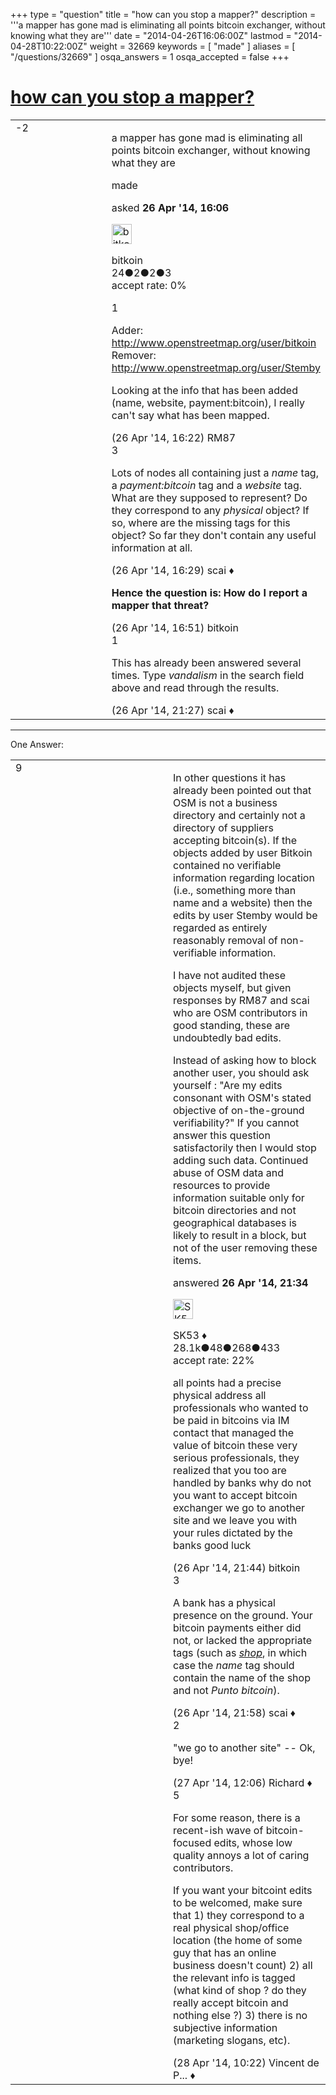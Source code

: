 +++
type = "question"
title = "how can you stop a mapper?"
description = '''a mapper has gone mad  is eliminating all points bitcoin exchanger, without knowing what they are'''
date = "2014-04-26T16:06:00Z"
lastmod = "2014-04-28T10:22:00Z"
weight = 32669
keywords = [ "made" ]
aliases = [ "/questions/32669" ]
osqa_answers = 1
osqa_accepted = false
+++

<div class="headNormal">

# [how can you stop a mapper?](/questions/32669/how-can-you-stop-a-mapper)

</div>

<div id="main-body">

<div id="askform">

<table id="question-table" style="width:100%;">
<colgroup>
<col style="width: 50%" />
<col style="width: 50%" />
</colgroup>
<tbody>
<tr>
<td style="width: 30px; vertical-align: top"><div class="vote-buttons">
<span id="post-32669-upvote" class="ajax-command post-vote up" rel="nofollow" title="I like this post (click again to cancel)"> </span>
<div id="post-32669-score" class="post-score" title="current number of votes">
-2
</div>
<span id="post-32669-downvote" class="ajax-command post-vote down" rel="nofollow" title="I dont like this post (click again to cancel)"> </span> <span id="favorite-mark" class="ajax-command favorite-mark" rel="nofollow" title="mark/unmark this question as favorite (click again to cancel)"> </span>
<div id="favorite-count" class="favorite-count">
&#10;</div>
</div></td>
<td><div id="item-right">
<div class="question-body">
<p>a mapper has gone mad is eliminating all points bitcoin exchanger, without knowing what they are</p>
</div>
<div id="question-tags" class="tags-container tags">
<span class="post-tag tag-link-made" rel="tag" title="see questions tagged &#39;made&#39;">made</span>
</div>
<div id="question-controls" class="post-controls">
&#10;</div>
<div class="post-update-info-container">
<div class="post-update-info post-update-info-user">
<p>asked <strong>26 Apr '14, 16:06</strong></p>
<img src="https://secure.gravatar.com/avatar/f20e294ae36fdf3087a174af16cf5180?s=32&amp;d=identicon&amp;r=g" class="gravatar" width="32" height="32" alt="bitkoin&#39;s gravatar image" />
<p><span>bitkoin</span><br />
<span class="score" title="24 reputation points">24</span><span title="2 badges"><span class="badge1">●</span><span class="badgecount">2</span></span><span title="2 badges"><span class="silver">●</span><span class="badgecount">2</span></span><span title="3 badges"><span class="bronze">●</span><span class="badgecount">3</span></span><br />
<span class="accept_rate" title="Rate of the user&#39;s accepted answers">accept rate:</span> <span title="bitkoin has no accepted answers">0%</span></p>
</div>
</div>
<div id="comments-container-32669" class="comments-container">
<span id="32670"></span>
<div id="comment-32670" class="comment">
<div id="post-32670-score" class="comment-score">
1
</div>
<div class="comment-text">
<p>Adder: <a href="http://www.openstreetmap.org/user/bitkoin">http://www.openstreetmap.org/user/bitkoin</a> Remover: <a href="http://www.openstreetmap.org/user/Stemby">http://www.openstreetmap.org/user/Stemby</a></p>
<p>Looking at the info that has been added (name, website, payment:bitcoin), I really can't say what has been mapped.</p>
</div>
<div id="comment-32670-info" class="comment-info">
<span class="comment-age">(26 Apr '14, 16:22)</span> <span class="comment-user userinfo">RM87</span>
</div>
</div>
<span id="32672"></span>
<div id="comment-32672" class="comment">
<div id="post-32672-score" class="comment-score">
3
</div>
<div class="comment-text">
<p>Lots of nodes all containing just a <em>name</em> tag, a <em>payment:bitcoin</em> tag and a <em>website</em> tag. What are they supposed to represent? Do they correspond to any <em>physical</em> object? If so, where are the missing tags for this object? So far they don't contain any useful information at all.</p>
</div>
<div id="comment-32672-info" class="comment-info">
<span class="comment-age">(26 Apr '14, 16:29)</span> <span class="comment-user userinfo">scai ♦</span>
</div>
</div>
<span id="32675"></span>
<div id="comment-32675" class="comment">
<div id="post-32675-score" class="comment-score">
&#10;</div>
<div class="comment-text">
<p><strong>Hence the question is: How do I report a mapper that threat?</strong></p>
</div>
<div id="comment-32675-info" class="comment-info">
<span class="comment-age">(26 Apr '14, 16:51)</span> <span class="comment-user userinfo">bitkoin</span>
</div>
</div>
<span id="32679"></span>
<div id="comment-32679" class="comment">
<div id="post-32679-score" class="comment-score">
1
</div>
<div class="comment-text">
<p>This has already been answered several times. Type <em>vandalism</em> in the search field above and read through the results.</p>
</div>
<div id="comment-32679-info" class="comment-info">
<span class="comment-age">(26 Apr '14, 21:27)</span> <span class="comment-user userinfo">scai ♦</span>
</div>
</div>
</div>
<div id="comment-tools-32669" class="comment-tools">
&#10;</div>
<div class="clear">
&#10;</div>
<div id="comment-32669-form-container" class="comment-form-container">
&#10;</div>
<div class="clear">
&#10;</div>
</div></td>
</tr>
</tbody>
</table>

------------------------------------------------------------------------

<div class="tabBar">

<span id="sort-top"></span>

<div class="headQuestions">

One Answer:

</div>

</div>

<span id="32680"></span>

<div id="answer-container-32680" class="answer">

<table style="width:100%;">
<colgroup>
<col style="width: 50%" />
<col style="width: 50%" />
</colgroup>
<tbody>
<tr>
<td style="width: 30px; vertical-align: top"><div class="vote-buttons">
<span id="post-32680-upvote" class="ajax-command post-vote up" rel="nofollow" title="I like this post (click again to cancel)"> </span>
<div id="post-32680-score" class="post-score" title="current number of votes">
9
</div>
<span id="post-32680-downvote" class="ajax-command post-vote down" rel="nofollow" title="I dont like this post (click again to cancel)"> </span>
</div></td>
<td><div class="item-right">
<div class="answer-body">
<p>In other questions it has already been pointed out that OSM is not a business directory and certainly not a directory of suppliers accepting bitcoin(s). If the objects added by user Bitkoin contained no verifiable information regarding location (i.e., something more than name and a website) then the edits by user Stemby would be regarded as entirely reasonably removal of non-verifiable information.</p>
<p>I have not audited these objects myself, but given responses by RM87 and scai who are OSM contributors in good standing, these are undoubtedly bad edits.</p>
<p>Instead of asking how to block another user, you should ask yourself : "Are my edits consonant with OSM's stated objective of on-the-ground verifiability?" If you cannot answer this question satisfactorily then I would stop adding such data. Continued abuse of OSM data and resources to provide information suitable only for bitcoin directories and not geographical databases is likely to result in a block, but not of the user removing these items.</p>
</div>
<div class="answer-controls post-controls">
&#10;</div>
<div class="post-update-info-container">
<div class="post-update-info post-update-info-user">
<p>answered <strong>26 Apr '14, 21:34</strong></p>
<img src="https://secure.gravatar.com/avatar/06cd84075f1adc2870ad102c7233e661?s=32&amp;d=identicon&amp;r=g" class="gravatar" width="32" height="32" alt="SK53&#39;s gravatar image" />
<p><span>SK53 ♦</span><br />
<span class="score" title="28084 reputation points"><span>28.1k</span></span><span title="48 badges"><span class="badge1">●</span><span class="badgecount">48</span></span><span title="268 badges"><span class="silver">●</span><span class="badgecount">268</span></span><span title="433 badges"><span class="bronze">●</span><span class="badgecount">433</span></span><br />
<span class="accept_rate" title="Rate of the user&#39;s accepted answers">accept rate:</span> <span title="SK53 has 121 accepted answers">22%</span></p>
</div>
</div>
<div id="comments-container-32680" class="comments-container">
<span id="32681"></span>
<div id="comment-32681" class="comment">
<div id="post-32681-score" class="comment-score">
&#10;</div>
<div class="comment-text">
<p>all points had a precise physical address all professionals who wanted to be paid in bitcoins via IM contact that managed the value of bitcoin these very serious professionals, they realized that you too are handled by banks why do not you want to accept bitcoin exchanger we go to another site and we leave you with your rules dictated by the banks good luck</p>
</div>
<div id="comment-32681-info" class="comment-info">
<span class="comment-age">(26 Apr '14, 21:44)</span> <span class="comment-user userinfo">bitkoin</span>
</div>
</div>
<span id="32682"></span>
<div id="comment-32682" class="comment">
<div id="post-32682-score" class="comment-score">
3
</div>
<div class="comment-text">
<p>A bank has a physical presence on the ground. Your bitcoin payments either did not, or lacked the appropriate tags (such as <em><a href="http://wiki.openstreetmap.org/wiki/Key:shop">shop</a></em>, in which case the <em>name</em> tag should contain the name of the shop and not <em>Punto bitcoin</em>).</p>
</div>
<div id="comment-32682-info" class="comment-info">
<span class="comment-age">(26 Apr '14, 21:58)</span> <span class="comment-user userinfo">scai ♦</span>
</div>
</div>
<span id="32686"></span>
<div id="comment-32686" class="comment">
<div id="post-32686-score" class="comment-score">
2
</div>
<div class="comment-text">
<p>"we go to another site" -- Ok, bye!</p>
</div>
<div id="comment-32686-info" class="comment-info">
<span class="comment-age">(27 Apr '14, 12:06)</span> <span class="comment-user userinfo">Richard ♦</span>
</div>
</div>
<span id="32715"></span>
<div id="comment-32715" class="comment">
<div id="post-32715-score" class="comment-score">
5
</div>
<div class="comment-text">
<p>For some reason, there is a recent-ish wave of bitcoin-focused edits, whose low quality annoys a lot of caring contributors.</p>
<p>If you want your bitcoint edits to be welcomed, make sure that 1) they correspond to a real physical shop/office location (the home of some guy that has an online business doesn't count) 2) all the relevant info is tagged (what kind of shop ? do they really accept bitcoin and nothing else ?) 3) there is no subjective information (marketing slogans, etc).</p>
</div>
<div id="comment-32715-info" class="comment-info">
<span class="comment-age">(28 Apr '14, 10:22)</span> <span class="comment-user userinfo">Vincent de P... ♦</span>
</div>
</div>
</div>
<div id="comment-tools-32680" class="comment-tools">
&#10;</div>
<div class="clear">
&#10;</div>
<div id="comment-32680-form-container" class="comment-form-container">
&#10;</div>
<div class="clear">
&#10;</div>
</div></td>
</tr>
</tbody>
</table>

</div>

<div class="paginator-container-left">

</div>

</div>

</div>


